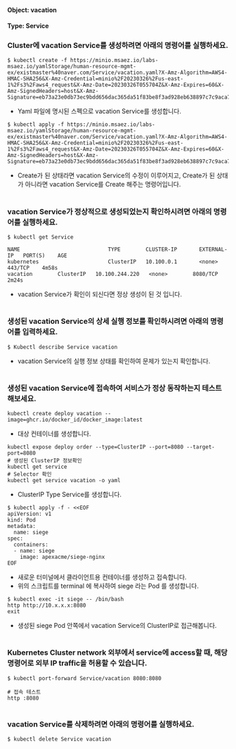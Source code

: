 
#### Object: vacation
#### Type: Service

### Cluster에 vacation Service를 생성하려면 아래의 명령어를 실행하세요.

```
$ kubectl create -f https://minio.msaez.io/labs-msaez.io/yamlStorage/human-resource-mgmt-ex/existmaster%40naver.com/Service/vacation.yaml?X-Amz-Algorithm=AWS4-HMAC-SHA256&X-Amz-Credential=minio%2F20230326%2Fus-east-1%2Fs3%2Faws4_request&X-Amz-Date=20230326T055704Z&X-Amz-Expires=60&X-Amz-SignedHeaders=host&X-Amz-Signature=eb73a23e0db73ec9bdd656dac365da51f83be8f3ad928eb638897c7c9aca7443
```
- Yaml 파일에 명시된 스펙으로 vacation Service를 생성합니다.  

```
$ kubectl apply -f https://minio.msaez.io/labs-msaez.io/yamlStorage/human-resource-mgmt-ex/existmaster%40naver.com/Service/vacation.yaml?X-Amz-Algorithm=AWS4-HMAC-SHA256&X-Amz-Credential=minio%2F20230326%2Fus-east-1%2Fs3%2Faws4_request&X-Amz-Date=20230326T055704Z&X-Amz-Expires=60&X-Amz-SignedHeaders=host&X-Amz-Signature=eb73a23e0db73ec9bdd656dac365da51f83be8f3ad928eb638897c7c9aca7443
```
- Create가 된 상태라면 vacation Service의 수정이 이루어지고, Create가 된 상태가 아니라면 vacation Service를 Create 해주는 명령어입니다.
#

### vacation Service가 정상적으로 생성되었는지 확인하시려면 아래의 명령어를 실행하세요.

```
$ kubectl get Service

NAME                            TYPE        CLUSTER-IP       EXTERNAL-IP   PORT(S)    AGE
kubernetes                      ClusterIP   10.100.0.1       <none>        443/TCP    4m58s
vacation        ClusterIP   10.100.244.220   <none>        8080/TCP   2m24s

```
- vacation Service가 확인이 되신다면 정상 생성이 된 것 입니다.
#

### 생성된 vacation Service의 상세 실행 정보를 확인하시려면 아래의 명령어를 입력하세요.

```
$ Kubectl describe Service vacation
```
- vacation Service의 실행 정보 상태를 확인하여 문제가 있는지 확인합니다.
#

### 생성된 vacation Service에 접속하여 서비스가 정상 동작하는지 테스트 해보세요.

```
kubectl create deploy vacation --image=ghcr.io/docker_id/docker_image:latest
```
- 대상 컨테이너를 생성합니다.  

```
kubectl expose deploy order --type=ClusterIP --port=8080 --target-port=8080
# 생성된 ClusterIP 정보확인
kubectl get service 
# Selector 확인
kubectl get service vacation -o yaml
```
- ClusterIP Type Service를 생성합니다.

```
$ kubectl apply -f - <<EOF
apiVersion: v1
kind: Pod
metadata:
  name: siege
spec:
  containers:
  - name: siege
    image: apexacme/siege-nginx
EOF
```
- 새로운 터미널에서 클라이언트용 컨테이너를 생성하고 접속합니다.
- 위의 스크립트를 terminal 에 복사하여 siege 라는 Pod 를 생성합니다.  

```
$ kubectl exec -it siege -- /bin/bash
http http://10.x.x.x:8080
exit
```
- 생성된 siege Pod 안쪽에서 vacation Service의 ClusterIP로 접근해봅니다.
#

### Kubernetes Cluster network 외부에서 service에 access할 때, 해당 명령어로 외부 IP traffic을 허용할 수 있습니다.

```
$ kubectl port-forward Service/vacation 8080:8080

# 접속 테스트
http :8080
```
#

### vacation Service를 삭제하려면 아래의 명령어를 실행하세요.

```
$ kubectl delete Service vacation
```
#

